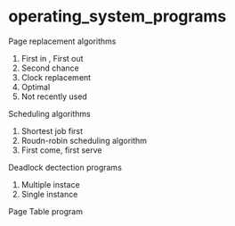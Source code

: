 # operating_system_programs

Page replacement algorithms  

1. First in , First out
2. Second chance
3. Clock replacement
4. Optimal
5. Not recently used

Scheduling algorithms
1. Shortest job first
2. Roudn-robin scheduling algorithm
3. First come, first serve

Deadlock dectection programs
1. Multiple instace 
2. Single instance

Page Table program

